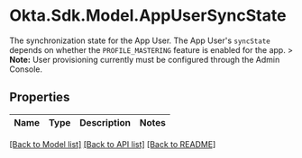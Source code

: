 # Okta.Sdk.Model.AppUserSyncState
The synchronization state for the App User. The App User's `syncState` depends on whether the `PROFILE_MASTERING` feature is enabled for the app.  > **Note:** User provisioning currently must be configured through the Admin Console.

## Properties

Name | Type | Description | Notes
------------ | ------------- | ------------- | -------------

[[Back to Model list]](../README.md#documentation-for-models) [[Back to API list]](../README.md#documentation-for-api-endpoints) [[Back to README]](../README.md)

